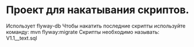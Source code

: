 # Проект для накатывания скриптов.
Использует flyway-db
Чтобы накатить последние скрипты используйте команду: mvn flyway:migrate
Скрипты необходимо называть: V1.1__text.sql